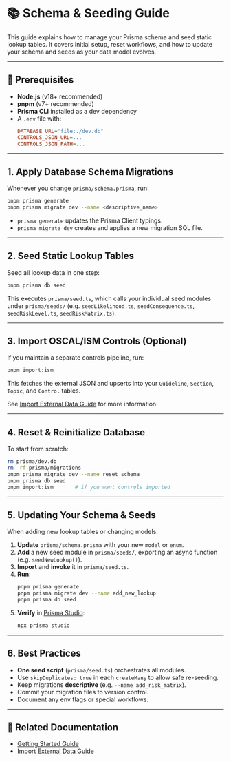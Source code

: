 # 📚 Schema & Seeding Guide

This guide explains how to manage your Prisma schema and seed static lookup tables. It covers initial setup, reset workflows, and how to update your schema and seeds as your data model evolves.

---

## 🔧 Prerequisites

- **Node.js** (v18+ recommended)  
- **pnpm** (v7+ recommended)  
- **Prisma CLI** installed as a dev dependency  
- A `.env` file with:
  ```ini
  DATABASE_URL="file:./dev.db"
  CONTROLS_JSON_URL=...
  CONTROLS_JSON_PATH=...
  ```
---

## 1. Apply Database Schema Migrations

Whenever you change `prisma/schema.prisma`, run:

```bash
pnpm prisma generate
pnpm prisma migrate dev --name <descriptive_name>
```

- `prisma generate` updates the Prisma Client typings.  
- `prisma migrate dev` creates and applies a new migration SQL file.

---

## 2. Seed Static Lookup Tables

Seed all lookup data in one step:

```bash
pnpm prisma db seed
```

This executes `prisma/seed.ts`, which calls your individual seed modules under `prisma/seeds/` (e.g. `seedLikelihood.ts`, `seedConsequence.ts`, `seedRiskLevel.ts`, `seedRiskMatrix.ts`).

---

## 3. Import OSCAL/ISM Controls (Optional)

If you maintain a separate controls pipeline, run:

```bash
pnpm import:ism
```

This fetches the external JSON and upserts into your `Guideline`, `Section`, `Topic`, and `Control` tables.

See [Import External Data Guide](/docs/dev_import_external_data.md) for more information.

---

## 4. Reset & Reinitialize Database

To start from scratch:

```bash
rm prisma/dev.db
rm -rf prisma/migrations
pnpm prisma migrate dev --name reset_schema
pnpm prisma db seed
pnpm import:ism       # if you want controls imported
```

---

## 5. Updating Your Schema & Seeds

When adding new lookup tables or changing models:

1. **Update** `prisma/schema.prisma` with your new `model` or `enum`.  
2. **Add** a new seed module in `prisma/seeds/`, exporting an async function (e.g. `seedNewLookup()`).  
3. **Import** and **invoke** it in `prisma/seed.ts`.  
4. **Run**:
   ```bash
   pnpm prisma generate
   pnpm prisma migrate dev --name add_new_lookup
   pnpm prisma db seed
   ```
5. **Verify** in [Prisma Studio](https://www.prisma.io/studio):
   ```bash
   npx prisma studio
   ```

---

## 6. Best Practices

- **One seed script** (`prisma/seed.ts`) orchestrates all modules.  
- Use `skipDuplicates: true` in each `createMany` to allow safe re-seeding.  
- Keep migrations **descriptive** (e.g. `--name add_risk_matrix`).  
- Commit your migration files to version control.  
- Document any env flags or special workflows.

---

## 📖 Related Documentation

- [Getting Started Guide](./dev_getting_started.md)  
- [Import External Data Guide](./dev_import_external_data.md)  
